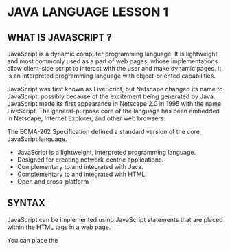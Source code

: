  # JAVA LANGUAGE LESSON 1

## WHAT IS JAVASCRIPT ?

JavaScript is a dynamic computer programming language. It is lightweight and most commonly used as a part of web pages, whose implementations allow client-side script to interact with the user and make dynamic pages. It is an interpreted programming language with object-oriented capabilities.

JavaScript was first known as LiveScript, but Netscape changed its name to JavaScript, possibly because of the excitement being generated by Java. JavaScript made its first appearance in Netscape 2.0 in 1995 with the name LiveScript. The general-purpose core of the language has been embedded in Netscape, Internet Explorer, and other web browsers.

The ECMA-262 Specification defined a standard version of the core JavaScript language.

 - JavaScript is a lightweight, interpreted programming language.
 - Designed for creating network-centric applications.
 - Complementary to and integrated with Java.
 - Complementary to and integrated with HTML.
 - Open and cross-platform

## SYNTAX

JavaScript can be implemented using JavaScript statements that are placed within the <script>... </script> HTML tags in a web page.

You can place the <script> tags, containing your JavaScript, anywhere within your web page, but it is normally recommended that you should keep it within the <head> tags.

The <script> tag alerts the browser program to start interpreting all the text between these tags as a script. A simple syntax of your JavaScript will appear as follows.

```
<script ...>
   JavaScript code
</script>
```

The script tag takes two important attributes 

 - **Language** − This attribute specifies what scripting language you are using. Typically, its value will be javascript. Although recent versions of HTML (and XHTML, its successor) have phased out the use of this attribute.

 - **Type** − This attribute is what is now recommended to indicate the scripting language in use and its value should be set to "text/javascript".

So your JavaScript segment will look like −

```
<script language = "javascript" type = "text/javascript">
   JavaScript code
</script>
```

### Your First JavaScript Code

Let us take a sample example to print out "Hello World". We added an optional HTML comment that surrounds our JavaScript code. This is to save our code from a browser that does not support JavaScript. The comment ends with a "//-->". Here "//" signifies a comment in JavaScript, so we add that to prevent a browser from reading the end of the HTML comment as a piece of JavaScript code. Next, we call a function document.write which writes a string into our HTML document.

This function can be used to write text, HTML, or both. Take a look at the following code.

```
<html>
   <body>   
      <script language = "javascript" type = "text/javascript">
         <!--
            document.write("Hello World!")
         //-->
      </script>      
   </body>
</html>
```

This code will produce the following result;

```
Hello World!
```


## PLACEMENT

There is a flexibility given to include JavaScript code anywhere in an HTML document. However the most preferred ways to include JavaScript in an HTML file are as follows;

 - Script in <head>...</head> section.

 - Script in <body>...</body> section.

 - Script in <body>...</body> and <head>...</head> sections.

 - Script in an external file and then include in <head>...</head> section.

In the following section, we will see how we can place JavaScript in an HTML file in different ways.


### JavaScript in <head>...</head>

If you want to have a script run on some event, such as when a user clicks somewhere, then you will place that script in the head as follows;

```
<html>
   <head>      
      <script type = "text/javascript">
         <!--
            function sayHello() {
               alert("Hello World")
            }
         //-->
      </script>     
   </head>
   
   <body>
      <input type = "button" onclick = "sayHello()" value = "Say Hello" />
   </body>  
</html>
```

### JavaScript in <body>...</body>

If you need a script to run as the page loads so that the script generates content in the page, then the script goes in the <body> portion of the document. In this case, you would not have any function defined using JavaScript. Take a look at the following code.

```
<html>
   <head>
   </head>
   
   <body>
      <script type = "text/javascript">
         <!--
            document.write("Hello World")
         //-->
      </script>
      
      <p>This is web page body </p>
   </body>
</html>
```

### JavaScript in <body> and <head>

You can put your JavaScript code in <head> and <body> section altogether as follows −

```
<html>
   <head>
      <script type = "text/javascript">
         <!--
            function sayHello() {
               alert("Hello World")
            }
         //-->
      </script>
   </head>
   
   <body>
      <script type = "text/javascript">
         <!--
            document.write("Hello World")
         //-->
      </script>
      
      <input type = "button" onclick = "sayHello()" value = "Say Hello" />
   </body>
</html>
```








